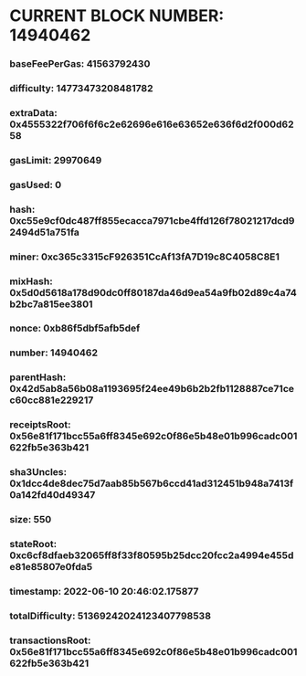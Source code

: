 # CURRENT BLOCK NUMBER: 14940462

### baseFeePerGas: 41563792430
### difficulty: 14773473208481782
### extraData: 0x4555322f706f6f6c2e62696e616e63652e636f6d2f000d6258
### gasLimit: 29970649
### gasUsed: 0
### hash: 0xc55e9cf0dc487ff855ecacca7971cbe4ffd126f78021217dcd92494d51a751fa
### miner: 0xc365c3315cF926351CcAf13fA7D19c8C4058C8E1
### mixHash: 0x5d0d5618a178d90dc0ff80187da46d9ea54a9fb02d89c4a74b2bc7a815ee3801
### nonce: 0xb86f5dbf5afb5def
### number: 14940462
### parentHash: 0x42d5ab8a56b08a1193695f24ee49b6b2b2fb1128887ce71cec60cc881e229217
### receiptsRoot: 0x56e81f171bcc55a6ff8345e692c0f86e5b48e01b996cadc001622fb5e363b421
### sha3Uncles: 0x1dcc4de8dec75d7aab85b567b6ccd41ad312451b948a7413f0a142fd40d49347
### size: 550
### stateRoot: 0xc6cf8dfaeb32065ff8f33f80595b25dcc20fcc2a4994e455de81e85807e0fda5
### timestamp: 2022-06-10 20:46:02.175877
### totalDifficulty: 51369242024123407798538
### transactionsRoot: 0x56e81f171bcc55a6ff8345e692c0f86e5b48e01b996cadc001622fb5e363b421
